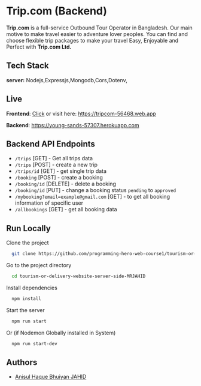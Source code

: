 
# Trip.com (Backend)

**Trip.com** is a full-service Outbound Tour Operator in Bangladesh. Our main motive to make travel easier to adventure lover peoples.
You can find and choose flexible trip packages to make your travel Easy, Enjoyable and Perfect with **Trip.com Ltd.**

## Tech Stack

**server:**  Nodejs,Expressjs,Mongodb,Cors,Dotenv,


  
## Live

**Frontend**: [Click](https://tripcom-56468.web.app) or visit here: https://tripcom-56468.web.app

**Backend**: https://young-sands-57307.herokuapp.com
## Backend API Endpoints

- `/trips` [GET] - Get all trips data
- `/trips` [POST] - create a new trip
- `/trips/id` [GET] - get single trip data
- `/booking` [POST] - create a booking
- `/booking/id` [DELETE] - delete a booking 
- `/booking/id` [PUT] - change a booking status `pending` to `approved`
- `/mybooking?email=example@gmail.com` [GET] - to get all booking information of specific user
- `/allbookings` [GET] - get all booking data
 
## Run Locally

Clone the project

```bash
  git clone https://github.com/programming-hero-web-course1/tourism-or-delivery-website-server-side-MRJAHID
```

Go to the project directory

```bash
  cd tourism-or-delivery-website-server-side-MRJAHID 
```

Install dependencies

```bash
  npm install
```

Start the server

```bash
  npm run start
```
Or (if Nodemon Globally installed in System)
```bash
  npm run start-dev
```

  
## Authors

- [Anisul Haque Bhuiyan JAHID](https://fb.com/jahidniladri)

  